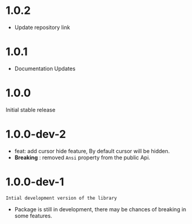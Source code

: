 # 1.0.2
- Update repository link

# 1.0.1
- Documentation Updates

# 1.0.0
Initial stable release

# 1.0.0-dev-2
  - feat: add cursor hide feature, By default cursor will be hidden.
  - __Breaking__ : removed `Ansi` property from the public Api.
  

# 1.0.0-dev-1
    Intial development version of the library
  - Package is still in development, there may be chances of breaking in some features.

